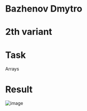 # Bazhenov Dmytro
# 2th variant
# Task
Arrays

# Result
![image](https://user-images.githubusercontent.com/85456965/121208481-c3ba4400-c882-11eb-9f01-7121bbbd9e43.png)

